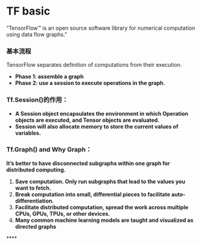 # TF basic

“TensorFlow™ is an open source software library for numerical computation using data flow graphs.” 

### 基本流程

TensorFlow separates definition of computations from their execution.

* **Phase 1: assemble a graph**
* **Phase 2: use a session to execute operations in the graph.**

### Tf.Session\(\)的作用：

* **A Session object encapsulates the environment in which Operation objects are executed, and Tensor objects are evaluated.**
* **Session will also allocate memory to store the current values of variables.**

### Tf.Graph\(\) and Why Graph：

**It’s better to have disconnected subgraphs within one graph for distributed computing.**

1. **Save computation. Only run subgraphs that lead to the values you want to fetch.**
2. **Break computation into small, differential pieces to facilitate auto-differentiation.**
3. **Facilitate distributed computation, spread the work across multiple CPUs, GPUs, TPUs, or other devices.**
4. **Many common machine learning models are taught and visualized as directed graphs**

\*\*\*\*

  


